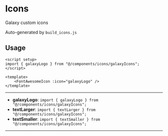 # Icons

Galaxy custom icons

Auto-generated by `build_icons.js`

## Usage

```vue
<script setup>
import { galaxyLogo } from "@/components/icons/galaxyIcons";
</script>

<template>
    <FontAwesomeIcon :icon="galaxyLogo" />
</template>
```

---

- **galaxyLogo**: `import { galaxyLogo } from "@/components/icons/galaxyIcons";`
- **textLarger**: `import { textLarger } from "@/components/icons/galaxyIcons";`
- **textSmaller**: `import { textSmaller } from "@/components/icons/galaxyIcons";`

---
